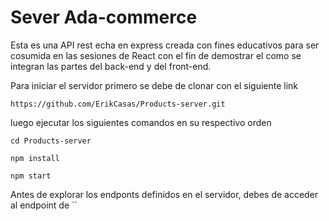 # Sever Ada-commerce

Esta es una API rest echa en express creada con fines educativos para ser cosumida en las sesiones de React con el fin de demostrar el como se integran las partes del back-end y del front-end.

Para iniciar el servidor primero se debe de clonar con el siguiente link

```
https://github.com/ErikCasas/Products-server.git
```

luego ejecutar los siguientes comandos en su respectivo orden

```
cd Products-server
```

```
npm install
```

```
npm start
```

Antes de explorar los endponts definidos en el servidor, debes de acceder al endpoint de ``